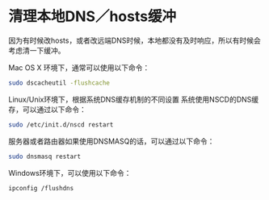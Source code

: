 # 清理本地DNS／hosts缓冲
因为有时候改hosts，或者改远端DNS时候，本地都没有及时响应，所以有时候会考虑清一下缓冲。

Mac OS X 环境下，通常可以使用以下命令：
```sh
sudo dscacheutil -flushcache
```

Linux/Unix环境下，根据系统DNS缓存机制的不同设置 
系统使用NSCD的DNS缓存，可以通过以下命令：
```sh
sudo /etc/init.d/nscd restart
```

服务器或者路由器如果使用DNSMASQ的话，可以通过以下命令：
```sh
sudo dnsmasq restart
```

Windows环境下，可以使用以下命令：
```sh
ipconfig /flushdns
```
